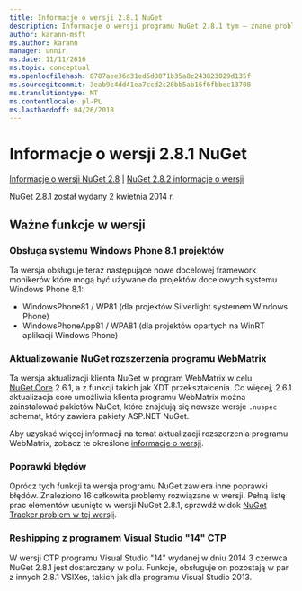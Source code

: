 ```yaml
---
title: Informacje o wersji 2.8.1 NuGet
description: Informacje o wersji programu NuGet 2.8.1 tym — znane problemy, poprawki, dodatkowe funkcje i dcr.
author: karann-msft
ms.author: karann
manager: unnir
ms.date: 11/11/2016
ms.topic: conceptual
ms.openlocfilehash: 8787aee36d31ed5d8071b35a8c243823029d135f
ms.sourcegitcommit: 3eab9c4dd41ea7ccd2c28bb5ab16f6fbbec13708
ms.translationtype: MT
ms.contentlocale: pl-PL
ms.lasthandoff: 04/26/2018
---
```

# <a name="nuget-281-release-notes"></a>Informacje o wersji 2.8.1 NuGet

[Informacje o wersji NuGet 2.8](../release-notes/nuget-2.8.md) | [NuGet 2.8.2 informacje o wersji](../release-notes/nuget-2.8.2.md)

NuGet 2.8.1 został wydany 2 kwietnia 2014 r.

## <a name="notable-features-in-the-release"></a>Ważne funkcje w wersji

### <a name="support-for-windows-phone-81-projects"></a>Obsługa systemu Windows Phone 8.1 projektów
Ta wersja obsługuje teraz następujące nowe docelowej framework monikerów które mogą być używane do projektów docelowych systemu Windows Phone 8.1:

* WindowsPhone81 / WP81 (dla projektów Silverlight systemem Windows Phone)
* WindowsPhoneApp81 / WPA81 (dla projektów opartych na WinRT aplikacji Windows Phone)

### <a name="update-of-the-nuget-webmatrix-extension"></a>Aktualizowanie NuGet rozszerzenia programu WebMatrix
Ta wersja aktualizacji klienta NuGet w program WebMatrix w celu [NuGet.Core](https://www.nuget.org/packages/Nuget.Core/2.6.1) 2.6.1, a z funkcji takich jak XDT przekształcenia. Co więcej, 2.6.1 aktualizacja core umożliwia klienta programu WebMatrix można zainstalować pakietów NuGet, które znajdują się nowsze wersje `.nuspec` schemat, który zawiera pakiety ASP.NET NuGet.

Aby uzyskać więcej informacji na temat aktualizacji rozszerzenia programu WebMatrix, zobacz te określone [informacje o wersji](../release-notes/nuget-2.6.1-for-WebMatrix.md).

### <a name="bug-fixes"></a>Poprawki błędów
Oprócz tych funkcji ta wersja programu NuGet zawiera inne poprawki błędów. Znaleziono 16 całkowita problemy rozwiązane w wersji. Pełną listę prac elementów usunięto w wersji NuGet 2.8.1, sprawdź widok [NuGet Tracker problem w tej wersji](https://nuget.codeplex.com/workitem/list/advanced?keyword=&status=All&type=All&priority=All&release=NuGet%202.8.1&assignedTo=All&component=All&sortField=LastUpdatedDate&sortDirection=Descending&page=0&reasonClosed=All).

### <a name="reshipping-with-visual-studio-14-ctp"></a>Reshipping z programem Visual Studio "14" CTP
W wersji CTP programu Visual Studio "14" wydanej w dniu 2014 3 czerwca NuGet 2.8.1 jest dostarczany w polu. Funkcje, obsługuje on pozostają w par z innych 2.8.1 VSIXes, takich jak dla programu Visual Studio 2013.
